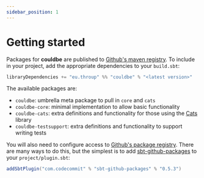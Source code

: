 ```yaml
---
sidebar_position: 1
---
```


# Getting started

Packages for **couldbe** are published to [Github's maven registry](https://docs.github.com/en/packages/working-with-a-github-packages-registry/working-with-the-apache-maven-registry). To include in your project, add the appropriate dependencies to your `build.sbt`:
```sbt
libraryDependencies += "eu.throup" %% "couldbe" % "<latest version>"
```

The available packages are:
* `couldbe`: umbrella meta package to pull in `core` and `cats`
* `couldbe-core`: minimal implementation to allow basic functionality
* `couldbe-cats`: extra definitions and functionality for those using the [Cats](https://typelevel.org/cats/) library
* `couldbe-testsupport`: extra definitions and functionality to support writing tests

You will also need to configure access to [Github's package registry](https://docs.github.com/en/packages/learn-github-packages/introduction-to-github-packages). There are many ways to do this, but the simplest is to add [sbt-github-packages](https://github.com/djspiewak/sbt-github-packages) to your `project/plugin.sbt`:
```sbt
addSbtPlugin("com.codecommit" % "sbt-github-packages" % "0.5.3")
```

